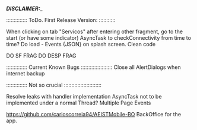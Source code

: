 
_____________________DISCLAIMER:______________________

:::::::::::::: ToDo. First Release Version: :::::::::::

When clicking on tab "Servicos" after entering other fragment, go to the start (or have some indicator)
AsyncTask to checkConnectivity from time to time?
Do load - Events {JSON} on splash screen. 
Clean code

DO SF FRAG
DO DESP FRAG

:::::::::::::: Current Known Bugs :::::::::::::::::::::
Close all AlertDialogs when internet backup

:::::::::::::: Not so crucial :::::::::::::::::::::::::

Resolve leaks with handler implementation
AsyncTask not to be implemented under a normal Thread?
Multiple Page Events

https://github.com/carloscorreia94/AEISTMobile-BO
BackOffice for the app.
